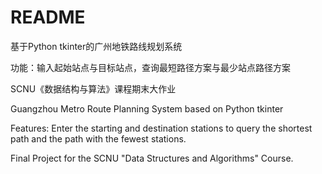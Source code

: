 # README

基于Python tkinter的广州地铁路线规划系统

功能：输入起始站点与目标站点，查询最短路径方案与最少站点路径方案

SCNU《数据结构与算法》课程期末大作业

Guangzhou Metro Route Planning System based on Python tkinter

Features: Enter the starting and destination stations to query the shortest path and the path with the fewest stations.

Final Project for the SCNU "Data Structures and Algorithms" Course.





